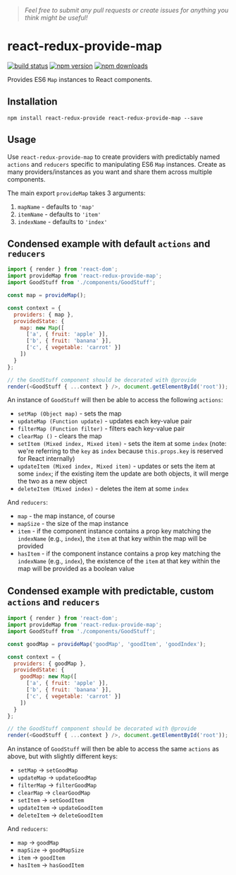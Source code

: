 > *Feel free to submit any pull requests or create issues for anything you think might be useful!*

# react-redux-provide-map

[![build status](https://img.shields.io/travis/loggur/react-redux-provide-map/master.svg?style=flat-square)](https://travis-ci.org/loggur/react-redux-provide-map) [![npm version](https://img.shields.io/npm/v/react-redux-provide-map.svg?style=flat-square)](https://www.npmjs.com/package/react-redux-provide-map)
[![npm downloads](https://img.shields.io/npm/dm/react-redux-provide-map.svg?style=flat-square)](https://www.npmjs.com/package/react-redux-provide-map)

Provides ES6 `Map` instances to React components.


## Installation

```
npm install react-redux-provide react-redux-provide-map --save
```


## Usage

Use `react-redux-provide-map` to create providers with predictably named `actions` and `reducers` specific to manipulating ES6 `Map` instances.  Create as many providers/instances as you want and share them across multiple components.

The main export `provideMap` takes 3 arguments:

1. `mapName` - defaults to `'map'`
2. `itemName` - defaults to `'item'`
3. `indexName` - defaults to `'index'`


## Condensed example with default `actions` and `reducers`

```js
import { render } from 'react-dom';
import provideMap from 'react-redux-provide-map';
import GoodStuff from './components/GoodStuff';

const map = provideMap();

const context = {
  providers: { map },
  providedState: {
    map: new Map([
      ['a', { fruit: 'apple' }],
      ['b', { fruit: 'banana' }],
      ['c', { vegetable: 'carrot' }]
    ])
  }
};

// the GoodStuff component should be decorated with @provide
render(<GoodStuff { ...context } />, document.getElementById('root'));
```

An instance of `GoodStuff` will then be able to access the following `actions`:

- `setMap (Object map)` - sets the map
- `updateMap (Function update)` - updates each key-value pair
- `filterMap (Function filter)` - filters each key-value pair
- `clearMap ()` - clears the map
- `setItem (Mixed index, Mixed item)` - sets the item at some `index` (note: we're referring to the `key` as `index` because `this.props.key` is reserved for React internally)
- `updateItem (Mixed index, Mixed item)` - updates or sets the item at some `index`; if the existing item the update are both objects, it will merge the two as a new object
- `deleteItem (Mixed index)` - deletes the item at some `index`

And `reducers`:

- `map` - the map instance, of course
- `mapSize` - the size of the map instance
- `item` - if the component instance contains a prop key matching the `indexName` (e.g., `index`), the `item` at that key within the map will be provided
- `hasItem` - if the component instance contains a prop key matching the `indexName` (e.g., `index`), the existence of the `item` at that key within the map will be provided as a boolean value


## Condensed example with predictable, custom `actions` and `reducers`

```js
import { render } from 'react-dom';
import provideMap from 'react-redux-provide-map';
import GoodStuff from './components/GoodStuff';

const goodMap = provideMap('goodMap', 'goodItem', 'goodIndex');

const context = {
  providers: { goodMap },
  providedState: {
    goodMap: new Map([
      ['a', { fruit: 'apple' }],
      ['b', { fruit: 'banana' }],
      ['c', { vegetable: 'carrot' }]
    ])
  }
};

// the GoodStuff component should be decorated with @provide
render(<GoodStuff { ...context } />, document.getElementById('root'));
```

An instance of `GoodStuff` will then be able to access the same `actions` as above, but with slightly different keys:

- `setMap` -> `setGoodMap`
- `updateMap` -> `updateGoodMap`
- `filterMap` -> `filterGoodMap`
- `clearMap` -> `clearGoodMap`
- `setItem` -> `setGoodItem`
- `updateItem` -> `updateGoodItem`
- `deleteItem` -> `deleteGoodItem`

And `reducers`:

- `map` -> `goodMap`
- `mapSize` -> `goodMapSize`
- `item` -> `goodItem`
- `hasItem` -> `hasGoodItem`
